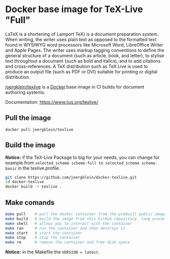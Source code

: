 # Docker base image for TeX-Live "Full"

LaTeX is a shortening of Lamport TeX) is a document preparation system. When
writing, the writer uses plain text as opposed to the formatted text found in
WYSIWYG word processors like Microsoft Word, LibreOffice Writer and Apple Pages.
The writer uses markup tagging conventions to define the general structure of a
document (such as article, book, and letter), to stylise text throughout a
document (such as bold and italics), and to add citations and cross-references.
A TeX distribution such as TeX Live is used to produce an output file (such as
PDF or DVI) suitable for printing or digital distribution.

[joergklein/texlive][1] is a [Docker][2].base image in CI builds for document
authoring systems.

[1]: https://hub.docker.com/r/joergklein/texlive
[2]: https://docker.com

Documentation: https://www.tug.org/texlive/

## Pull the image

`docker pull joergklein/texlive`

## Build the image

**Notice:** if the TeX-Live Package to big for your needs, you can change for
example from `selected_scheme scheme-full to selected_scheme scheme-basic` in
the texlive.profile.

```sh
git clone https://github.com/joergklein/docker-texlive.git
cd docker-texlive
docker build -t texlive .
```

## Make comands

```sh
make pull    # pull the docker container from the prebuilt public image
make build   # build the image from this GitHub repository. long process
make shell   # allows you to interact with the container
make run     # run the container and then destroys it
make start   # start the container
make stop    # stop the container
make rm      # remove the container and free disk space
```

**Notice:** in the Makefile the `VERSION = latest`.
